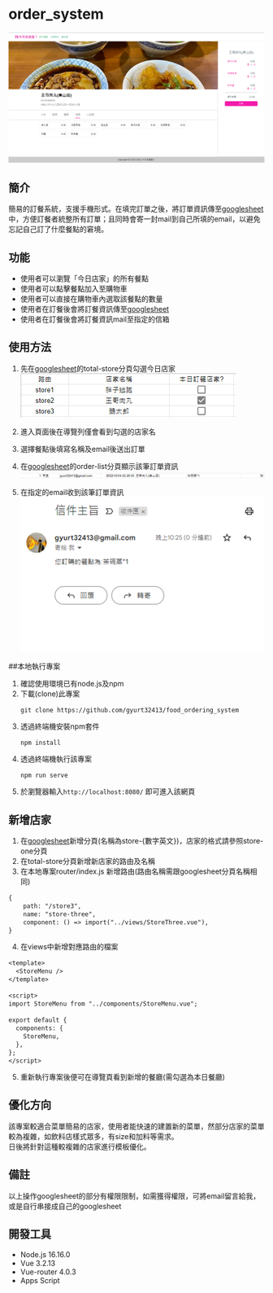 # order_system
![github](https://github.com/gyurt32413/food_ordering_system/blob/main/%E6%93%B7%E5%8F%96.PNG)

## 簡介
簡易的訂餐系統，支援手機形式。在填完訂單之後，將訂單資訊傳至[googlesheet](https://docs.google.com/spreadsheets/d/1piyvpDX-TwZ3MiljL_42Gj3iZpGzr06abymAHciyUDo/edit#gid=1529696619)中，方便訂餐者統整所有訂單；且同時會寄一封mail到自己所填的email，以避免忘記自己訂了什麼餐點的窘境。

## 功能
+ 使用者可以瀏覽「今日店家」的所有餐點
+ 使用者可以點擊餐點加入至購物車
+ 使用者可以直接在購物車內選取該餐點的數量
+ 使用者在訂餐後會將訂餐資訊傳至[googlesheet](https://docs.google.com/spreadsheets/d/1piyvpDX-TwZ3MiljL_42Gj3iZpGzr06abymAHciyUDo/edit#gid=1529696619)
+ 使用者在訂餐後會將訂餐資訊mail至指定的信箱

## 使用方法
1. 先在[googlesheet](https://docs.google.com/spreadsheets/d/1piyvpDX-TwZ3MiljL_42Gj3iZpGzr06abymAHciyUDo/edit#gid=1529696619)的total-store分頁勾選今日店家  
![demonstration-img](https://github.com/gyurt32413/food_ordering_system/blob/main/readme_img1.PNG)

2. 進入頁面後在導覽列僅會看到勾選的店家名

3. 選擇餐點後填寫名稱及email後送出訂單

4. 在[googlesheet](https://docs.google.com/spreadsheets/d/1piyvpDX-TwZ3MiljL_42Gj3iZpGzr06abymAHciyUDo/edit#gid=1529696619)的order-list分頁顯示該筆訂單資訊  
![demonstration-img](https://github.com/gyurt32413/food_ordering_system/blob/main/readme_img4.PNG)

5. 在指定的email收到該筆訂單資訊  
![demonstration-img](https://github.com/gyurt32413/food_ordering_system/blob/main/readme_img5.PNG)

##本地執行專案
1. 確認使用環境已有node.js及npm
2. 下載(clone)此專案
    ```
    git clone https://github.com/gyurt32413/food_ordering_system
    ```
3. 透過終端機安裝npm套件
    ```
    npm install
    ```
4. 透過終端機執行該專案
    ```
    npm run serve
    ```
5. 於瀏覽器輸入`http://localhost:8080/` 即可進入該網頁

## 新增店家
1. 在[googlesheet](https://docs.google.com/spreadsheets/d/1piyvpDX-TwZ3MiljL_42Gj3iZpGzr06abymAHciyUDo/edit#gid=1529696619)新增分頁(名稱為store-{數字英文})，店家的格式請參照store-one分頁
2. 在total-store分頁新增新店家的路由及名稱
3. 在本地專案router/index.js 新增路由(路由名稱需跟googlesheet分頁名稱相同)
```
{
    path: "/store3",
    name: "store-three",
    component: () => import("../views/StoreThree.vue"),
}
```
4. 在views中新增對應路由的檔案
```
<template>
  <StoreMenu />
</template>

<script>
import StoreMenu from "../components/StoreMenu.vue";

export default {
  components: {
    StoreMenu,
  },
};
</script>
```
5. 重新執行專案後便可在導覽頁看到新增的餐廳(需勾選為本日餐廳)

## 優化方向
該專案較適合菜單簡易的店家，使用者能快速的建置新的菜單，然部分店家的菜單較為複雜，如飲料店樣式眾多，有size和加料等需求。  
日後將針對這種較複雜的店家進行模板優化。

## 備註
以上操作googlesheet的部分有權限限制，如需獲得權限，可將email留言給我，或是自行串接成自己的googlesheet

## 開發工具
+ Node.js 16.16.0
+ Vue 3.2.13
+ Vue-router 4.0.3
+ Apps Script
